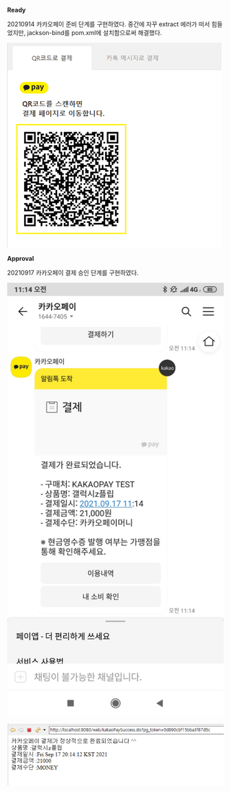 __Ready__

20210914 카카오페이 준비 단계를 구현하였다.
중간에 자꾸 extract 에러가 떠서 힘들었지만, jackson-bind를 pom.xml에 설치함으로써 해결했다.

![result](/assets/Ready.png)


__Approval__

20210917 카카오페이 결제 승인 단계를 구현하였다.

![result2](/assets/Approval.jpg)

![result2](/assets/Approval2.PNG)